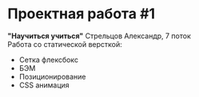 # Проектная работа #1
**"Научиться учиться"**
Стрельцов Александр, 7 поток<br />
Работа со статической версткой:
- Сетка флексбокс
- БЭМ
- Позиционирование
- CSS анимация

